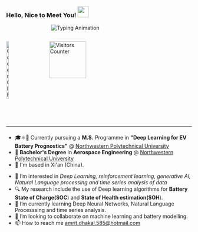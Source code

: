 ### Hello, Nice to Meet You! <img src="https://raw.githubusercontent.com/MartinHeinz/MartinHeinz/master/wave.gif" width="30px" height="30px" />

<div style="display:flex; flex-direction:row; align-items:center;">
  <p><img align="left" width="25%" height="25%" <img alt="Coder GIF" height=250 width=350 src="https://cdn.dribbble.com/users/730703/screenshots/6581243/avento.gif" alt="developergif" style="margin-right: 20px;"></p>
  <div style="display:flex; flex-direction:column; margin-bottom: 100px;">
   <img src="https://readme-typing-svg.demolab.com?font=Newsreader&size=18&weight=500&duration=2000&pause=100&color=5C1EF7&multiline=true&width=728&height=105&repeat=false&lines=Amrit+Dhakal;B.Sc.+Aerospace+Engineering(航空航天工程);Scientific+Deep+Learning+%7C+Electric+Vehicles" alt="Typing Animation" hspace="15" height="auto"></p>
    <div style="display:flex; align-items:center;">
      <img src="https://komarev.com/ghpvc/?username=AmritDhakal-code&label=Visitors&style=flat&color=0e75b6" alt="Visitors Counter" style="width:100px;" hspace="10">
    </div>
  </div>
</div>


<br clear="left"/>

---

<div align="left" style="margin-top:20px;">

* 🎓⚛️🤖 Currently pursuing a **M.S.** Programme in ****"Deep Learning for EV Battery Prognostics"**** @ [Northwestern Polytechnical University](https://studyat.nwpu.edu.cn/info/1203/5331.htm)
* 📖 **Bachelor's Degree** in **Aerospace Engineering** @  [Northwestern Polytechnical University](https://studyat.nwpu.edu.cn/info/1089/1660.htm)
* 📍 I'm based in Xi'an (China). 

<!-- 
</div>

<h4 align="center">My Portfolio Website and My Resume</h4>
<div align="center">

</div>
--->
* 👀 I’m interested in *Deep Learning, reinforcement learning, generative AI, Natural Language processing and time series analysis of data*
* 🔍 My research include the use of Deep learning algorithms for **Battery State of Charge(SOC**) and **State of Health estimation(SOH**).
* 🌱 I’m currently learning Deep Neural Networks, Natural Language Processsing and time series analysis.
* 💞️ I’m looking to collaborate on machine learning and battery modelling.
* 📫 How to reach me amrit.dhakal.585@hotmail.com



<!-- RESOURCES SECTION
TYPING ANIMATION: https://readme-typing-svg.demolab.com/demo/?font=&color=AC4EF7&background=FFFCB77B
FONT SELECTINO: https://fonts.google.com/?lang=zh_Hans


AmritDhakal-code/AmritDhakal-code is a ✨ special ✨ repository because its `README.md` (this file) appears on your GitHub profile.
You can click the Preview link to take a look at your changes.
--->
